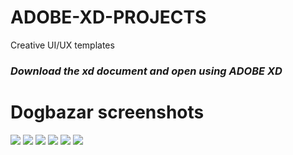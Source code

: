 # ADOBE-XD-PROJECTS
Creative UI/UX templates
### *Download the xd document and open using ADOBE XD*
# Dogbazar screenshots
![](https://github.com/vel-jack/ADOBE-XD-PROJECTS/raw/master/Screenshots/dogbazar/1.png)
![](https://github.com/vel-jack/ADOBE-XD-PROJECTS/raw/master/Screenshots/dogbazar/2.png)
![](https://github.com/vel-jack/ADOBE-XD-PROJECTS/raw/master/Screenshots/dogbazar/3.png)
![](https://github.com/vel-jack/ADOBE-XD-PROJECTS/raw/master/Screenshots/dogbazar/4.png)
![](https://github.com/vel-jack/ADOBE-XD-PROJECTS/raw/master/Screenshots/dogbazar/5.png)
![](https://github.com/vel-jack/ADOBE-XD-PROJECTS/raw/master/Screenshots/dogbazar/6.png)

